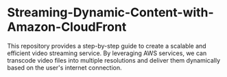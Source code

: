 # Streaming-Dynamic-Content-with-Amazon-CloudFront
This repository provides a step-by-step guide to create a scalable and efficient video streaming service. By leveraging AWS services, we can transcode video files into multiple resolutions and deliver them dynamically based on the user's internet connection.
